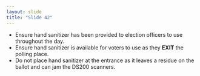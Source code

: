 ```yaml
---
layout: slide
title: "Slide 42"
---
```


- Ensure hand sanitizer has been provided to election officers to use throughout the day.
- Ensure hand sanitizer is available for voters to use as they **EXIT** the polling place.
- Do not place hand sanitizer at the entrance as it leaves a residue on the ballot and can jam the DS200 scanners.
